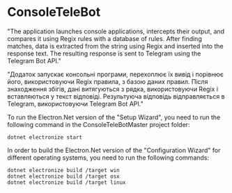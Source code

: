# ConsoleTeleBot

"The application launches console applications, intercepts their output, and compares it using Regix rules with a database of rules. After finding matches, data is extracted from the string using Regix and inserted into the response text. The resulting response is sent to Telegram using the Telegram Bot API."

"Додаток запускає консольні програми, перехоплює їх вивід і порівнює його, використовуючи Regix правила, з базою даних правил. Після знаходження збігів, дані витягуються з рядка, використовуючи Regix і вставляються у текст відповіді. Результуюча відповідь відправляється в Telegram, використовуючи Telegram Bot API."

To run the Electron.Net version of the "Setup Wizard", you need to run the following command in the ConsoleTeleBotMaster project folder:
```
dotnet electronize start
```
In order to build the Electron.Net version of the "Configuration Wizard" for different operating systems, you need to run the following commands:
```
dotnet electronize build /target win
dotnet electronize build /target osx
dotnet electronize build /target linux
```
